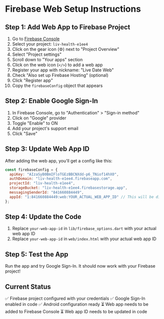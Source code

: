 # Firebase Web Setup Instructions

## Step 1: Add Web App to Firebase Project

1. Go to [Firebase Console](https://console.firebase.google.com/)
2. Select your project: `liv-health-e1ee4`
3. Click on the gear icon (⚙️) next to "Project Overview"
4. Select "Project settings"
5. Scroll down to "Your apps" section
6. Click on the web icon (`</>`) to add a web app
7. Register your app with nickname: "Live Date Web"
8. Check "Also set up Firebase Hosting" (optional)
9. Click "Register app"
10. Copy the `firebaseConfig` object that appears

## Step 2: Enable Google Sign-In

1. In Firebase Console, go to "Authentication" > "Sign-in method"
2. Click on "Google" provider
3. Toggle "Enable" to ON
4. Add your project's support email
5. Click "Save"

## Step 3: Update Web App ID

After adding the web app, you'll get a config like this:
```javascript
const firebaseConfig = {
  apiKey: "AIzaSyB0BmIFloTGEzBBCNXdd-p6_TNiof14hX0",
  authDomain: "liv-health-e1ee4.firebaseapp.com",
  projectId: "liv-health-e1ee4",
  storageBucket: "liv-health-e1ee4.firebasestorage.app",
  messagingSenderId: "841660884449",
  appId: "1:841660884449:web:YOUR_ACTUAL_WEB_APP_ID" // This will be different
};
```

## Step 4: Update the Code

1. Replace `your-web-app-id` in `lib/firebase_options.dart` with your actual web app ID
2. Replace `your-web-app-id` in `web/index.html` with your actual web app ID

## Step 5: Test the App

Run the app and try Google Sign-In. It should now work with your Firebase project!

## Current Status

✅ Firebase project configured with your credentials
✅ Google Sign-In enabled in code
✅ Android configuration ready
⏳ Web app needs to be added to Firebase Console
⏳ Web app ID needs to be updated in code
